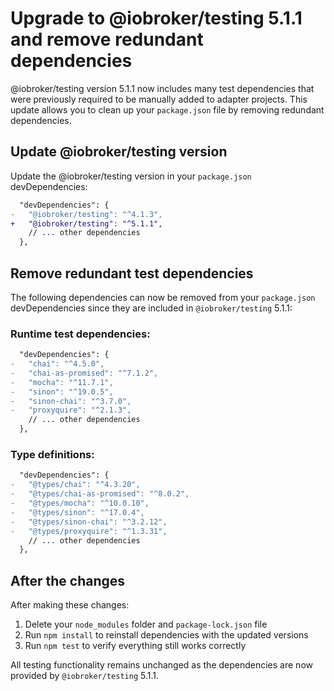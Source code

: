 # Upgrade to @iobroker/testing 5.1.1 and remove redundant dependencies

@iobroker/testing version 5.1.1 now includes many test dependencies that were previously required to be manually added to adapter projects. This update allows you to clean up your `package.json` file by removing redundant dependencies.

## Update @iobroker/testing version

Update the @iobroker/testing version in your `package.json` devDependencies:

```diff
  "devDependencies": {
-   "@iobroker/testing": "^4.1.3",
+   "@iobroker/testing": "^5.1.1",
    // ... other dependencies
  },
```

## Remove redundant test dependencies

The following dependencies can now be removed from your `package.json` devDependencies since they are included in `@iobroker/testing` 5.1.1:

### Runtime test dependencies:
```diff
  "devDependencies": {
-   "chai": "^4.5.0",
-   "chai-as-promised": "^7.1.2",
-   "mocha": "^11.7.1",
-   "sinon": "^19.0.5",
-   "sinon-chai": "^3.7.0",
-   "proxyquire": "^2.1.3",
    // ... other dependencies
  },
```

### Type definitions:
```diff
  "devDependencies": {
-   "@types/chai": "^4.3.20",
-   "@types/chai-as-promised": "^8.0.2",
-   "@types/mocha": "^10.0.10",
-   "@types/sinon": "^17.0.4",
-   "@types/sinon-chai": "^3.2.12",
-   "@types/proxyquire": "^1.3.31",
    // ... other dependencies
  },
```

## After the changes

After making these changes:

1. Delete your `node_modules` folder and `package-lock.json` file
2. Run `npm install` to reinstall dependencies with the updated versions
3. Run `npm test` to verify everything still works correctly

All testing functionality remains unchanged as the dependencies are now provided by `@iobroker/testing` 5.1.1.